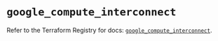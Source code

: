 # `google_compute_interconnect`

Refer to the Terraform Registry for docs: [`google_compute_interconnect`](https://registry.terraform.io/providers/hashicorp/google-beta/6.45.0/docs/resources/google_compute_interconnect).
